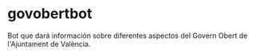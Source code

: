 # govobertbot
Bot que dará información sobre diferentes aspectos del Govern Obert de l'Ajuntament de València.
